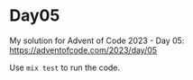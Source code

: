# Day05

My solution for Advent of Code 2023 - Day 05: https://adventofcode.com/2023/day/05

Use `mix test` to run the code.

